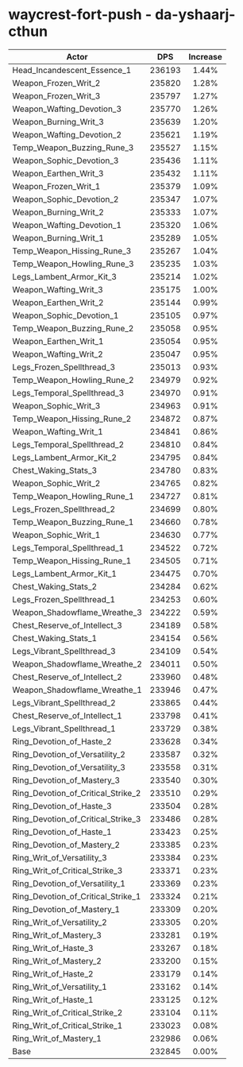 # waycrest-fort-push - da-yshaarj-cthun
| Actor | DPS | Increase |
|---|:---:|:---:|
|Head_Incandescent_Essence_1|236193|1.44%|
|Weapon_Frozen_Writ_2|235820|1.28%|
|Weapon_Frozen_Writ_3|235797|1.27%|
|Weapon_Wafting_Devotion_3|235770|1.26%|
|Weapon_Burning_Writ_3|235639|1.20%|
|Weapon_Wafting_Devotion_2|235621|1.19%|
|Temp_Weapon_Buzzing_Rune_3|235527|1.15%|
|Weapon_Sophic_Devotion_3|235436|1.11%|
|Weapon_Earthen_Writ_3|235432|1.11%|
|Weapon_Frozen_Writ_1|235379|1.09%|
|Weapon_Sophic_Devotion_2|235347|1.07%|
|Weapon_Burning_Writ_2|235333|1.07%|
|Weapon_Wafting_Devotion_1|235320|1.06%|
|Weapon_Burning_Writ_1|235289|1.05%|
|Temp_Weapon_Hissing_Rune_3|235267|1.04%|
|Temp_Weapon_Howling_Rune_3|235235|1.03%|
|Legs_Lambent_Armor_Kit_3|235214|1.02%|
|Weapon_Wafting_Writ_3|235175|1.00%|
|Weapon_Earthen_Writ_2|235144|0.99%|
|Weapon_Sophic_Devotion_1|235105|0.97%|
|Temp_Weapon_Buzzing_Rune_2|235058|0.95%|
|Weapon_Earthen_Writ_1|235054|0.95%|
|Weapon_Wafting_Writ_2|235047|0.95%|
|Legs_Frozen_Spellthread_3|235013|0.93%|
|Temp_Weapon_Howling_Rune_2|234979|0.92%|
|Legs_Temporal_Spellthread_3|234970|0.91%|
|Weapon_Sophic_Writ_3|234963|0.91%|
|Temp_Weapon_Hissing_Rune_2|234872|0.87%|
|Weapon_Wafting_Writ_1|234841|0.86%|
|Legs_Temporal_Spellthread_2|234810|0.84%|
|Legs_Lambent_Armor_Kit_2|234795|0.84%|
|Chest_Waking_Stats_3|234780|0.83%|
|Weapon_Sophic_Writ_2|234765|0.82%|
|Temp_Weapon_Howling_Rune_1|234727|0.81%|
|Legs_Frozen_Spellthread_2|234699|0.80%|
|Temp_Weapon_Buzzing_Rune_1|234660|0.78%|
|Weapon_Sophic_Writ_1|234630|0.77%|
|Legs_Temporal_Spellthread_1|234522|0.72%|
|Temp_Weapon_Hissing_Rune_1|234505|0.71%|
|Legs_Lambent_Armor_Kit_1|234475|0.70%|
|Chest_Waking_Stats_2|234284|0.62%|
|Legs_Frozen_Spellthread_1|234253|0.60%|
|Weapon_Shadowflame_Wreathe_3|234222|0.59%|
|Chest_Reserve_of_Intellect_3|234189|0.58%|
|Chest_Waking_Stats_1|234154|0.56%|
|Legs_Vibrant_Spellthread_3|234109|0.54%|
|Weapon_Shadowflame_Wreathe_2|234011|0.50%|
|Chest_Reserve_of_Intellect_2|233960|0.48%|
|Weapon_Shadowflame_Wreathe_1|233946|0.47%|
|Legs_Vibrant_Spellthread_2|233865|0.44%|
|Chest_Reserve_of_Intellect_1|233798|0.41%|
|Legs_Vibrant_Spellthread_1|233729|0.38%|
|Ring_Devotion_of_Haste_2|233628|0.34%|
|Ring_Devotion_of_Versatility_2|233587|0.32%|
|Ring_Devotion_of_Versatility_3|233558|0.31%|
|Ring_Devotion_of_Mastery_3|233540|0.30%|
|Ring_Devotion_of_Critical_Strike_2|233510|0.29%|
|Ring_Devotion_of_Haste_3|233504|0.28%|
|Ring_Devotion_of_Critical_Strike_3|233486|0.28%|
|Ring_Devotion_of_Haste_1|233423|0.25%|
|Ring_Devotion_of_Mastery_2|233385|0.23%|
|Ring_Writ_of_Versatility_3|233384|0.23%|
|Ring_Writ_of_Critical_Strike_3|233371|0.23%|
|Ring_Devotion_of_Versatility_1|233369|0.23%|
|Ring_Devotion_of_Critical_Strike_1|233324|0.21%|
|Ring_Devotion_of_Mastery_1|233309|0.20%|
|Ring_Writ_of_Versatility_2|233305|0.20%|
|Ring_Writ_of_Mastery_3|233281|0.19%|
|Ring_Writ_of_Haste_3|233267|0.18%|
|Ring_Writ_of_Mastery_2|233200|0.15%|
|Ring_Writ_of_Haste_2|233179|0.14%|
|Ring_Writ_of_Versatility_1|233162|0.14%|
|Ring_Writ_of_Haste_1|233125|0.12%|
|Ring_Writ_of_Critical_Strike_2|233104|0.11%|
|Ring_Writ_of_Critical_Strike_1|233023|0.08%|
|Ring_Writ_of_Mastery_1|232986|0.06%|
|Base|232845|0.00%|
